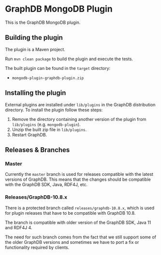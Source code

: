 # GraphDB MongoDB Plugin

This is the GraphDB MongoDB plugin.

## Building the plugin

The plugin is a Maven project.

Run `mvn clean package` to build the plugin and execute the tests.

The built plugin can be found in the `target` directory:

- `mongodb-plugin-graphdb-plugin.zip`

## Installing the plugin

External plugins are installed under `lib/plugins` in the GraphDB distribution
directory. To install the plugin follow these steps:

1. Remove the directory containing another version of the plugin from `lib/plugins` (e.g. `mongodb-plugin`).
2. Unzip the built zip file in `lib/plugins`.
3. Restart GraphDB. 

## Releases & Branches

### Master

Currently the `master` branch is used for releases compatible with the latest versions of GraphDB. This means that the
changes should be compatible with the GraphDB SDK, Java, RDF4J, etc.

### Releases/GraphDB-10.8.x

There is a protected branch called `releases/graphdb-10.8.x`, which is used for plugin releases that have to be
compatible with GraphDB 10.8.

The branch is compatible with older version of the GraphDB SDK, Java 11 and RDF4J 4.

The need for such branch comes from the fact that we still support some of the older GraphDB versions and sometimes we
have to port a fix or functionality required by clients.
